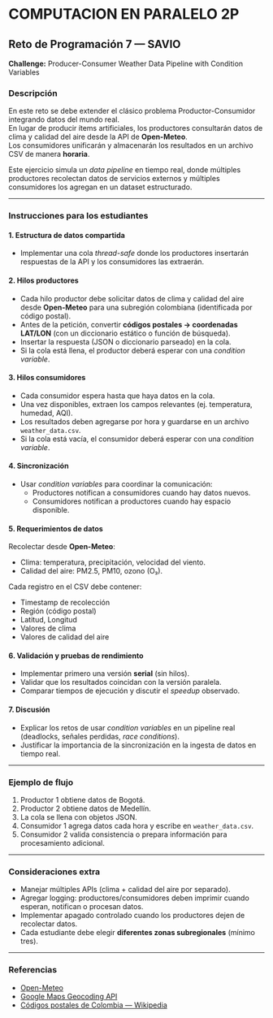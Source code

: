 # COMPUTACION EN PARALELO 2P

## Reto de Programación 7 — SAVIO

**Challenge:** Producer-Consumer Weather Data Pipeline with Condition Variables

### Descripción

En este reto se debe extender el clásico problema Productor-Consumidor integrando datos del mundo real.  
En lugar de producir ítems artificiales, los productores consultarán datos de clima y calidad del aire desde la API de **Open-Meteo**.  
Los consumidores unificarán y almacenarán los resultados en un archivo CSV de manera **horaria**.

Este ejercicio simula un _data pipeline_ en tiempo real, donde múltiples productores recolectan datos de servicios externos y múltiples consumidores los agregan en un dataset estructurado.

---

### Instrucciones para los estudiantes

#### 1. Estructura de datos compartida

- Implementar una cola _thread-safe_ donde los productores insertarán respuestas de la API y los consumidores las extraerán.

#### 2. Hilos productores

- Cada hilo productor debe solicitar datos de clima y calidad del aire desde **Open-Meteo** para una subregión colombiana (identificada por código postal).
- Antes de la petición, convertir **códigos postales → coordenadas LAT/LON** (con un diccionario estático o función de búsqueda).
- Insertar la respuesta (JSON o diccionario parseado) en la cola.
- Si la cola está llena, el productor deberá esperar con una _condition variable_.

#### 3. Hilos consumidores

- Cada consumidor espera hasta que haya datos en la cola.
- Una vez disponibles, extraen los campos relevantes (ej. temperatura, humedad, AQI).
- Los resultados deben agregarse por hora y guardarse en un archivo `weather_data.csv`.
- Si la cola está vacía, el consumidor deberá esperar con una _condition variable_.

#### 4. Sincronización

- Usar _condition variables_ para coordinar la comunicación:
  - Productores notifican a consumidores cuando hay datos nuevos.
  - Consumidores notifican a productores cuando hay espacio disponible.

#### 5. Requerimientos de datos

Recolectar desde **Open-Meteo**:

- Clima: temperatura, precipitación, velocidad del viento.
- Calidad del aire: PM2.5, PM10, ozono (O₃).

Cada registro en el CSV debe contener:

- Timestamp de recolección
- Región (código postal)
- Latitud, Longitud
- Valores de clima
- Valores de calidad del aire

#### 6. Validación y pruebas de rendimiento

- Implementar primero una versión **serial** (sin hilos).
- Validar que los resultados coincidan con la versión paralela.
- Comparar tiempos de ejecución y discutir el _speedup_ observado.

#### 7. Discusión

- Explicar los retos de usar _condition variables_ en un pipeline real (deadlocks, señales perdidas, _race conditions_).
- Justificar la importancia de la sincronización en la ingesta de datos en tiempo real.

---

### Ejemplo de flujo

1. Productor 1 obtiene datos de Bogotá.
2. Productor 2 obtiene datos de Medellín.
3. La cola se llena con objetos JSON.
4. Consumidor 1 agrega datos cada hora y escribe en `weather_data.csv`.
5. Consumidor 2 valida consistencia o prepara información para procesamiento adicional.

---

### Consideraciones extra

- Manejar múltiples APIs (clima + calidad del aire por separado).
- Agregar logging: productores/consumidores deben imprimir cuando esperan, notifican o procesan datos.
- Implementar apagado controlado cuando los productores dejen de recolectar datos.
- Cada estudiante debe elegir **diferentes zonas subregionales** (mínimo tres).

---

### Referencias

- [Open-Meteo](https://open-meteo.com)
- [Google Maps Geocoding API](https://developers.google.com/maps/documentation/geocoding/overview)
- [Códigos postales de Colombia — Wikipedia](https://es.wikipedia.org/wiki/Anexo:C%C3%B3digos_postales_de_Colombia)
